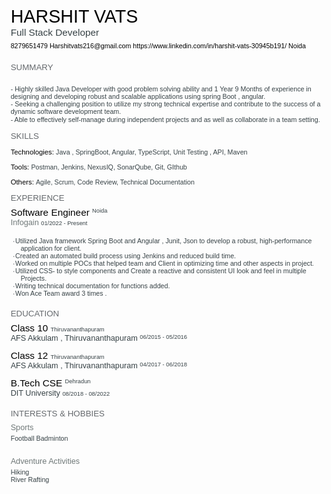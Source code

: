 <html xmlns="http://www.w3.org/1999/xhtml" xml:lang="en" lang="en">
 <head>
  <meta http-equiv="Content-Type" content="text/html; charset=utf-8"/>
  <title>Harshit Vats Resume</title>
  <style type="text/css"> * {margin:0; padding:0; text-indent:0; }
 .s1 { color: black; font-family:"Trebuchet MS", sans-serif; font-style: normal; font-weight: normal; text-decoration: none; font-size: 21.5pt; }
 .s2 { color: #374246; font-family:"Trebuchet MS", sans-serif; font-style: normal; font-weight: normal; text-decoration: none; font-size: 11.5pt; }
 .s3 { color: black; font-family:Tahoma, sans-serif; font-style: normal; font-weight: normal; text-decoration: none; font-size: 8pt; }
 .a { color: black; font-family:Tahoma, sans-serif; font-style: normal; font-weight: normal; text-decoration: none; font-size: 8pt; }
 .s4 { color: #65696D; font-family:"Trebuchet MS", sans-serif; font-style: normal; font-weight: normal; text-decoration: none; font-size: 10pt; }
 .p, p { color: #374246; font-family:Tahoma, sans-serif; font-style: normal; font-weight: normal; text-decoration: none; font-size: 8pt; margin:0pt; }
 .s5 { color: black; font-family:"Trebuchet MS", sans-serif; font-style: normal; font-weight: normal; text-decoration: none; font-size: 8.5pt; }
 .s6 { color: black; font-family:Arial, sans-serif; font-style: normal; font-weight: normal; text-decoration: none; font-size: 8.5pt; }
 .s7 { color: black; font-family:"Trebuchet MS", sans-serif; font-style: normal; font-weight: normal; text-decoration: none; font-size: 11.5pt; }
 .s8 { color: #374246; font-family:Tahoma, sans-serif; font-style: normal; font-weight: normal; text-decoration: none; font-size: 7pt; vertical-align: 4pt; }
 .s9 { color: #6F7878; font-family:"Trebuchet MS", sans-serif; font-style: normal; font-weight: normal; text-decoration: none; font-size: 9.5pt; }
 .s10 { color: #374246; font-family:Tahoma, sans-serif; font-style: normal; font-weight: normal; text-decoration: none; font-size: 7pt; }
 .s11 { color: black; font-family:"Trebuchet MS", sans-serif; font-style: normal; font-weight: normal; text-decoration: none; font-size: 11.5pt; vertical-align: -4pt; }
 .s12 { color: #374246; font-family:"Trebuchet MS", sans-serif; font-style: normal; font-weight: normal; text-decoration: none; font-size: 9.5pt; }
 .s13 { color: #374246; font-family:Tahoma, sans-serif; font-style: normal; font-weight: normal; text-decoration: none; font-size: 7pt; vertical-align: 2pt; }
 .s14 { color: #374246; font-family:"Trebuchet MS", sans-serif; font-style: normal; font-weight: normal; text-decoration: none; font-size: 9.5pt; vertical-align: -2pt; }
 .s15 { color: #374246; font-family:Tahoma, sans-serif; font-style: normal; font-weight: normal; text-decoration: none; font-size: 7pt; }
 .s16 { color: #374246; font-family:"Times New Roman", serif; font-style: normal; font-weight: normal; text-decoration: none; font-size: 9.5pt; vertical-align: -30pt; }
 li {display: block; }
 #l1 {padding-left: 0pt; }
 #l1> li>*:first-child:before {content: "- "; color: #374246; font-family:Tahoma, sans-serif; font-style: normal; font-weight: normal; text-decoration: none; font-size: 8pt; }
 li {display: block; }
 #l2 {padding-left: 0pt; }
 #l2> li>*:first-child:before {content: "• "; color: #65696D; font-family:Tahoma, sans-serif; font-style: normal; font-weight: normal; text-decoration: none; font-size: 4pt; vertical-align: 1pt; }
</style></head><body><p class="s1" style="padding-top: 4pt;padding-left: 5pt;text-indent: 0pt;text-align: left;">HARSHIT VATS</p><p class="s2" style="padding-left: 5pt;text-indent: 0pt;text-align: left;">Full Stack Developer</p><p class="s3" style="padding-top: 4pt;padding-left: 5pt;text-indent: 0pt;text-align: left;"><a href="mailto:Harshitvats216@gmail.com" class="a" target="_blank">8279651479 </a><a href="http://www.linkedin.com/in/harshit-vats-30945b191/" class="a" target="_blank">Harshitvats216@gmail.com https://</a>www.linkedin.com/in/harshit-vats-30945b191/ Noida</p><p style="text-indent: 0pt;text-align: left;"><br/></p><p class="s4" style="padding-top: 7pt;padding-left: 5pt;text-indent: 0pt;text-align: left;">SUMMARY</p><ul id="l1"><li data-list-text="-"><p style="padding-top: 6pt;padding-left: 5pt;text-indent: 0pt;line-height: 112%;text-align: left;">Highly skilled Java Developer with good problem solving ability and 1 Year 9 Months of experience in designing and developing robust and scalable applications using spring Boot , angular.</p></li><li data-list-text="-"><p style="padding-left: 5pt;text-indent: 0pt;line-height: 112%;text-align: left;">Seeking a challenging position to utilize my strong technical expertise and contribute to the success of a dynamic software development team.</p></li><li data-list-text="-"><p style="padding-left: 11pt;text-indent: -6pt;line-height: 10pt;text-align: left;">Able to effectively self-manage during independent projects and as well as collaborate in a team setting.</p></li></ul><p style="text-indent: 0pt;text-align: left;"><br/></p><p class="s4" style="padding-left: 5pt;text-indent: 0pt;text-align: left;">SKILLS</p><p style="text-indent: 0pt;text-align: left;"><br/></p><p class="s5" style="padding-left: 5pt;text-indent: 0pt;text-align: left;">Technologies<span class="s6">: </span><span class="p">Java , SpringBoot, Angular, TypeScript, Unit Testing , API, Maven</span></p><p style="text-indent: 0pt;text-align: left;"><br/></p><p class="s5" style="padding-left: 5pt;text-indent: 0pt;text-align: left;">Tools<span class="s6">: </span><span class="p">Postman, Jenkins, NexusIQ, SonarQube, Git, GIthub</span></p><p style="text-indent: 0pt;text-align: left;"><br/></p><p class="s5" style="padding-left: 5pt;text-indent: 0pt;text-align: left;">Others<span class="s6">: </span><span class="p">Agile, Scrum, Code Review, Technical Documentation</span></p><p style="text-indent: 0pt;text-align: left;"><br/></p><p class="s4" style="padding-left: 5pt;text-indent: 0pt;text-align: left;">EXPERIENCE</p><p class="s7" style="padding-top: 5pt;padding-left: 5pt;text-indent: 0pt;text-align: left;">Software Engineer                                         <span class="s8">Noida</span></p><p class="s9" style="padding-left: 5pt;text-indent: 0pt;text-align: left;">Infogain                                                <span class="s10">01/2022 - Present</span></p><ul id="l2"><li data-list-text="•"><p style="padding-top: 2pt;padding-left: 17pt;text-indent: -9pt;text-align: left;">Utilized Java framework Spring Boot and Angular , Junit, Json to develop a robust, high-performance application for client.</p></li><li data-list-text="•"><p style="padding-left: 17pt;text-indent: -9pt;text-align: left;">Created an automated build process using Jenkins and reduced build time.</p></li><li data-list-text="•"><p style="padding-left: 17pt;text-indent: -9pt;text-align: left;">Worked on multiple POCs that helped team and Client in optimizing time and other aspects in project.</p></li><li data-list-text="•"><p style="padding-left: 17pt;text-indent: -9pt;text-align: left;">Utilized CSS- to style components and Create a reactive and consistent UI look and feel in multiple Projects.</p></li><li data-list-text="•"><p style="padding-left: 17pt;text-indent: -9pt;text-align: left;">Writing technical documentation for functions added.</p></li><li data-list-text="•"><p style="padding-left: 17pt;text-indent: -9pt;text-align: left;">Won Ace Team award 3 times .</p></li></ul><p style="text-indent: 0pt;text-align: left;"><br/></p><p class="s4" style="padding-top: 5pt;padding-left: 5pt;text-indent: 0pt;text-align: left;">EDUCATION</p><p class="s11" style="padding-top: 5pt;padding-left: 5pt;text-indent: 0pt;text-align: left;">Class 10                                          <span class="s10">Thiruvananthapuram</span></p><p class="s12" style="padding-left: 5pt;text-indent: 0pt;text-align: left;">AFS Akkulam , Thiruvananthapuram                                 <span class="s13">06/2015 - 05/2016</span></p><p style="text-indent: 0pt;text-align: left;"><br/></p><p class="s11" style="padding-left: 5pt;text-indent: 0pt;text-align: left;">Class 12                                          <span class="s10">Thiruvananthapuram</span></p><p class="s12" style="padding-left: 5pt;text-indent: 0pt;text-align: left;">AFS Akkulam , Thiruvananthapuram                                 <span class="s13">04/2017 - 06/2018</span></p><p style="text-indent: 0pt;text-align: left;"><br/></p><p class="s7" style="padding-left: 5pt;text-indent: 0pt;text-align: left;">B.Tech CSE                                            <span class="s8">Dehradun</span></p><p class="s14" style="padding-left: 5pt;text-indent: 0pt;text-align: left;">DIT University                                            <span class="s10">08/2018 - 08/2022</span></p><p style="text-indent: 0pt;text-align: left;"><br/></p><p class="s4" style="padding-top: 5pt;padding-left: 5pt;text-indent: 0pt;text-align: left;">INTERESTS &amp; HOBBIES</p><p class="s9" style="padding-top: 6pt;padding-left: 5pt;text-indent: 0pt;text-align: left;">Sports</p><p style="padding-top: 3pt;padding-left: 5pt;text-indent: 0pt;text-align: left;">Football Badminton</p><p style="text-indent: 0pt;text-align: left;"><br/></p><p class="s9" style="padding-top: 9pt;padding-left: 5pt;text-indent: 0pt;text-align: left;">Adventure Activities</p><p style="padding-top: 3pt;padding-left: 5pt;text-indent: 0pt;text-align: left;">Hiking</p><p style="padding-left: 5pt;text-indent: 0pt;text-align: left;">River Rafting</p><p style="text-indent: 0pt;text-align: left;"><br/></p><p style="padding-top: 6pt;padding-left: 5pt;text-indent: 0pt;text-align: left;"><a href="http://www.enhancv.com/" class="s15"> </a></p><p style="padding-left: 5pt;text-indent: 0pt;line-height: 78%;text-align: left;"><a href="https://enhancv.com/resume" class="s15" target="_blank"> </a><a href="https://enhancv.com/resume" class="s16" target="_blank"></a></p>
</body>
</html>
